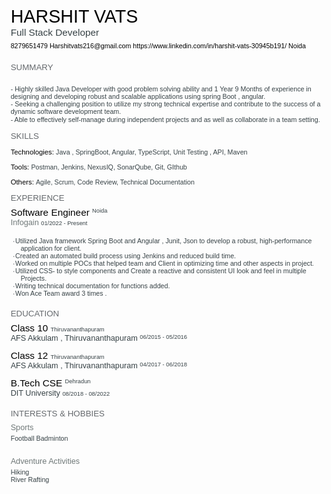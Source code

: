 <html xmlns="http://www.w3.org/1999/xhtml" xml:lang="en" lang="en">
 <head>
  <meta http-equiv="Content-Type" content="text/html; charset=utf-8"/>
  <title>Harshit Vats Resume</title>
  <style type="text/css"> * {margin:0; padding:0; text-indent:0; }
 .s1 { color: black; font-family:"Trebuchet MS", sans-serif; font-style: normal; font-weight: normal; text-decoration: none; font-size: 21.5pt; }
 .s2 { color: #374246; font-family:"Trebuchet MS", sans-serif; font-style: normal; font-weight: normal; text-decoration: none; font-size: 11.5pt; }
 .s3 { color: black; font-family:Tahoma, sans-serif; font-style: normal; font-weight: normal; text-decoration: none; font-size: 8pt; }
 .a { color: black; font-family:Tahoma, sans-serif; font-style: normal; font-weight: normal; text-decoration: none; font-size: 8pt; }
 .s4 { color: #65696D; font-family:"Trebuchet MS", sans-serif; font-style: normal; font-weight: normal; text-decoration: none; font-size: 10pt; }
 .p, p { color: #374246; font-family:Tahoma, sans-serif; font-style: normal; font-weight: normal; text-decoration: none; font-size: 8pt; margin:0pt; }
 .s5 { color: black; font-family:"Trebuchet MS", sans-serif; font-style: normal; font-weight: normal; text-decoration: none; font-size: 8.5pt; }
 .s6 { color: black; font-family:Arial, sans-serif; font-style: normal; font-weight: normal; text-decoration: none; font-size: 8.5pt; }
 .s7 { color: black; font-family:"Trebuchet MS", sans-serif; font-style: normal; font-weight: normal; text-decoration: none; font-size: 11.5pt; }
 .s8 { color: #374246; font-family:Tahoma, sans-serif; font-style: normal; font-weight: normal; text-decoration: none; font-size: 7pt; vertical-align: 4pt; }
 .s9 { color: #6F7878; font-family:"Trebuchet MS", sans-serif; font-style: normal; font-weight: normal; text-decoration: none; font-size: 9.5pt; }
 .s10 { color: #374246; font-family:Tahoma, sans-serif; font-style: normal; font-weight: normal; text-decoration: none; font-size: 7pt; }
 .s11 { color: black; font-family:"Trebuchet MS", sans-serif; font-style: normal; font-weight: normal; text-decoration: none; font-size: 11.5pt; vertical-align: -4pt; }
 .s12 { color: #374246; font-family:"Trebuchet MS", sans-serif; font-style: normal; font-weight: normal; text-decoration: none; font-size: 9.5pt; }
 .s13 { color: #374246; font-family:Tahoma, sans-serif; font-style: normal; font-weight: normal; text-decoration: none; font-size: 7pt; vertical-align: 2pt; }
 .s14 { color: #374246; font-family:"Trebuchet MS", sans-serif; font-style: normal; font-weight: normal; text-decoration: none; font-size: 9.5pt; vertical-align: -2pt; }
 .s15 { color: #374246; font-family:Tahoma, sans-serif; font-style: normal; font-weight: normal; text-decoration: none; font-size: 7pt; }
 .s16 { color: #374246; font-family:"Times New Roman", serif; font-style: normal; font-weight: normal; text-decoration: none; font-size: 9.5pt; vertical-align: -30pt; }
 li {display: block; }
 #l1 {padding-left: 0pt; }
 #l1> li>*:first-child:before {content: "- "; color: #374246; font-family:Tahoma, sans-serif; font-style: normal; font-weight: normal; text-decoration: none; font-size: 8pt; }
 li {display: block; }
 #l2 {padding-left: 0pt; }
 #l2> li>*:first-child:before {content: "• "; color: #65696D; font-family:Tahoma, sans-serif; font-style: normal; font-weight: normal; text-decoration: none; font-size: 4pt; vertical-align: 1pt; }
</style></head><body><p class="s1" style="padding-top: 4pt;padding-left: 5pt;text-indent: 0pt;text-align: left;">HARSHIT VATS</p><p class="s2" style="padding-left: 5pt;text-indent: 0pt;text-align: left;">Full Stack Developer</p><p class="s3" style="padding-top: 4pt;padding-left: 5pt;text-indent: 0pt;text-align: left;"><a href="mailto:Harshitvats216@gmail.com" class="a" target="_blank">8279651479 </a><a href="http://www.linkedin.com/in/harshit-vats-30945b191/" class="a" target="_blank">Harshitvats216@gmail.com https://</a>www.linkedin.com/in/harshit-vats-30945b191/ Noida</p><p style="text-indent: 0pt;text-align: left;"><br/></p><p class="s4" style="padding-top: 7pt;padding-left: 5pt;text-indent: 0pt;text-align: left;">SUMMARY</p><ul id="l1"><li data-list-text="-"><p style="padding-top: 6pt;padding-left: 5pt;text-indent: 0pt;line-height: 112%;text-align: left;">Highly skilled Java Developer with good problem solving ability and 1 Year 9 Months of experience in designing and developing robust and scalable applications using spring Boot , angular.</p></li><li data-list-text="-"><p style="padding-left: 5pt;text-indent: 0pt;line-height: 112%;text-align: left;">Seeking a challenging position to utilize my strong technical expertise and contribute to the success of a dynamic software development team.</p></li><li data-list-text="-"><p style="padding-left: 11pt;text-indent: -6pt;line-height: 10pt;text-align: left;">Able to effectively self-manage during independent projects and as well as collaborate in a team setting.</p></li></ul><p style="text-indent: 0pt;text-align: left;"><br/></p><p class="s4" style="padding-left: 5pt;text-indent: 0pt;text-align: left;">SKILLS</p><p style="text-indent: 0pt;text-align: left;"><br/></p><p class="s5" style="padding-left: 5pt;text-indent: 0pt;text-align: left;">Technologies<span class="s6">: </span><span class="p">Java , SpringBoot, Angular, TypeScript, Unit Testing , API, Maven</span></p><p style="text-indent: 0pt;text-align: left;"><br/></p><p class="s5" style="padding-left: 5pt;text-indent: 0pt;text-align: left;">Tools<span class="s6">: </span><span class="p">Postman, Jenkins, NexusIQ, SonarQube, Git, GIthub</span></p><p style="text-indent: 0pt;text-align: left;"><br/></p><p class="s5" style="padding-left: 5pt;text-indent: 0pt;text-align: left;">Others<span class="s6">: </span><span class="p">Agile, Scrum, Code Review, Technical Documentation</span></p><p style="text-indent: 0pt;text-align: left;"><br/></p><p class="s4" style="padding-left: 5pt;text-indent: 0pt;text-align: left;">EXPERIENCE</p><p class="s7" style="padding-top: 5pt;padding-left: 5pt;text-indent: 0pt;text-align: left;">Software Engineer                                         <span class="s8">Noida</span></p><p class="s9" style="padding-left: 5pt;text-indent: 0pt;text-align: left;">Infogain                                                <span class="s10">01/2022 - Present</span></p><ul id="l2"><li data-list-text="•"><p style="padding-top: 2pt;padding-left: 17pt;text-indent: -9pt;text-align: left;">Utilized Java framework Spring Boot and Angular , Junit, Json to develop a robust, high-performance application for client.</p></li><li data-list-text="•"><p style="padding-left: 17pt;text-indent: -9pt;text-align: left;">Created an automated build process using Jenkins and reduced build time.</p></li><li data-list-text="•"><p style="padding-left: 17pt;text-indent: -9pt;text-align: left;">Worked on multiple POCs that helped team and Client in optimizing time and other aspects in project.</p></li><li data-list-text="•"><p style="padding-left: 17pt;text-indent: -9pt;text-align: left;">Utilized CSS- to style components and Create a reactive and consistent UI look and feel in multiple Projects.</p></li><li data-list-text="•"><p style="padding-left: 17pt;text-indent: -9pt;text-align: left;">Writing technical documentation for functions added.</p></li><li data-list-text="•"><p style="padding-left: 17pt;text-indent: -9pt;text-align: left;">Won Ace Team award 3 times .</p></li></ul><p style="text-indent: 0pt;text-align: left;"><br/></p><p class="s4" style="padding-top: 5pt;padding-left: 5pt;text-indent: 0pt;text-align: left;">EDUCATION</p><p class="s11" style="padding-top: 5pt;padding-left: 5pt;text-indent: 0pt;text-align: left;">Class 10                                          <span class="s10">Thiruvananthapuram</span></p><p class="s12" style="padding-left: 5pt;text-indent: 0pt;text-align: left;">AFS Akkulam , Thiruvananthapuram                                 <span class="s13">06/2015 - 05/2016</span></p><p style="text-indent: 0pt;text-align: left;"><br/></p><p class="s11" style="padding-left: 5pt;text-indent: 0pt;text-align: left;">Class 12                                          <span class="s10">Thiruvananthapuram</span></p><p class="s12" style="padding-left: 5pt;text-indent: 0pt;text-align: left;">AFS Akkulam , Thiruvananthapuram                                 <span class="s13">04/2017 - 06/2018</span></p><p style="text-indent: 0pt;text-align: left;"><br/></p><p class="s7" style="padding-left: 5pt;text-indent: 0pt;text-align: left;">B.Tech CSE                                            <span class="s8">Dehradun</span></p><p class="s14" style="padding-left: 5pt;text-indent: 0pt;text-align: left;">DIT University                                            <span class="s10">08/2018 - 08/2022</span></p><p style="text-indent: 0pt;text-align: left;"><br/></p><p class="s4" style="padding-top: 5pt;padding-left: 5pt;text-indent: 0pt;text-align: left;">INTERESTS &amp; HOBBIES</p><p class="s9" style="padding-top: 6pt;padding-left: 5pt;text-indent: 0pt;text-align: left;">Sports</p><p style="padding-top: 3pt;padding-left: 5pt;text-indent: 0pt;text-align: left;">Football Badminton</p><p style="text-indent: 0pt;text-align: left;"><br/></p><p class="s9" style="padding-top: 9pt;padding-left: 5pt;text-indent: 0pt;text-align: left;">Adventure Activities</p><p style="padding-top: 3pt;padding-left: 5pt;text-indent: 0pt;text-align: left;">Hiking</p><p style="padding-left: 5pt;text-indent: 0pt;text-align: left;">River Rafting</p><p style="text-indent: 0pt;text-align: left;"><br/></p><p style="padding-top: 6pt;padding-left: 5pt;text-indent: 0pt;text-align: left;"><a href="http://www.enhancv.com/" class="s15"> </a></p><p style="padding-left: 5pt;text-indent: 0pt;line-height: 78%;text-align: left;"><a href="https://enhancv.com/resume" class="s15" target="_blank"> </a><a href="https://enhancv.com/resume" class="s16" target="_blank"></a></p>
</body>
</html>
